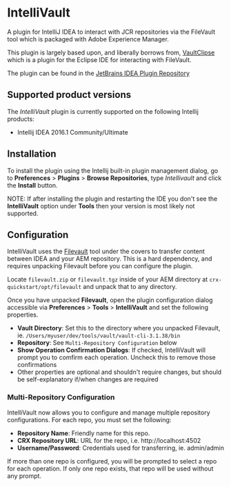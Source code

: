 # IntelliVault

A plugin for IntelliJ IDEA to interact with JCR repositories via the FileVault tool which is packaged with Adobe Experience Manager.

This plugin is largely based upon, and liberally borrows from, [VaultClipse](http://vaultclipse.sourceforge.net/) which is a plugin for the Eclipse IDE for interacting with FileVault.

The plugin can be found in the [JetBrains IDEA Plugin Repository](http://plugins.jetbrains.com/plugin/7328)

## Supported product versions

The *IntelliVault* plugin is currently supported on the following Intellij products:

* Intellij IDEA 2016.1 Community/Ultimate

## Installation

To install the plugin using the Intellij built-in plugin management dialog, go to **Preferences** > **Plugins** > **Browse Repositories**, type *Intellivault* and click the **Install** button.

NOTE: If after installing the plugin and restarting the IDE you don't see the **IntelliVault** option under **Tools** then your version is most likely not supported.

## Configuration

IntelliVault uses the [Filevault](https://helpx.adobe.com/experience-manager/6-3/sites/developing/using/ht-vlttool.html) tool under the covers to transfer content between IDEA and your AEM repository.  This is a hard dependency, and requires unpacking Filevault before you can configure the plugin.

Locate `filevault.zip` or `filevault.tgz` inside of your AEM directory at `crx-quickstart/opt/filevault` and unpack that to any directory.

Once you have unpacked **Filevault**, open the plugin configuration dialog accessible via **Preferences** > **Tools** > **IntelliVault** and set the following properties.

- **Vault Directory**: Set this to the directory where you unpacked Filevault, ie. `/Users/myuser/dev/tools/vault/vault-cli-3.1.38/bin`
- **Repository**: See `Multi-Repository Configuration` below
- **Show Operation Confirmation Dialogs**: If checked, IntelliVault will prompt you to comfirm each operation.  Uncheck this to remove those confirmations
- Other properties are optional and shouldn't require changes, but should be self-explanatory if/when changes are required

### Multi-Repository Configuration

IntelliVault now allows you to configure and manage multiple repository configurations. For each repo, you must set the following:

- **Repository Name**: Friendly name for this repo.
- **CRX Repository URL**: URL for the repo, i.e. http://localhost:4502
- **Username/Password**: Credentials used for transferring, ie. admin/admin

If more than one repo is configured, you will be prompted to select a repo for each operation.  If only one repo exists, that repo will be used without any prompt.
